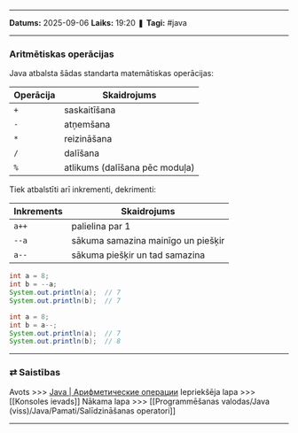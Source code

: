 ___

**Datums:** 2025-09-06
**Laiks:** 19:20
❚ **Tagi:** #java 

---
### Aritmētiskas operācijas

Java atbalsta šādas standarta matemātiskas operācijas:

| Operācija | Skaidrojums                    |
| --------- | ------------------------------ |
| `+`       | saskaitīšana                   |
| `-`       | atņemšana                      |
| `*`       | reizināšana                    |
| `/`       | dalīšana                       |
| `%`       | atlikums (dalīšana pēc moduļa) |

Tiek atbalstīti arī inkrementi, dekrimenti:

| Inkrements | Skaidrojums                        |
| ---------- | ---------------------------------- |
| `a++`      | palielina par 1                    |
| `--a`      | sākuma samazina mainīgo un piešķir |
| `a--`      | sākuma piešķir un tad samazina     |

```java
int a = 8;
int b = --a;
System.out.println(a);  // 7
System.out.println(b);  // 7
```

```java
int a = 8;
int b = a--;
System.out.println(a);  // 7
System.out.println(b);  // 8
```

---
### ⇄ Saistības

Avots >>> [Java \| Арифметические операции](https://metanit.com/java/tutorial/2.3.php)
Iepriekšēja lapa >>> [[Konsoles ievads]]
Nākama lapa >>> [[Programmēšanas valodas/Java (viss)/Java/Pamati/Salīdzināšanas operatori]]

---